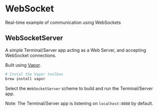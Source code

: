 # WebSocket

Real-time example of communication using WebSockets

## WebSocketServer

A simple Terminal/Server app acting as a Web Server, and accepting WebSocket connections.

Built using [Vapor](https://docs.vapor.codes/).

```bash
# Instal the Vapor toolbox
brew install vapor
```

Select the `WebSocketServer` scheme to build and run the Terminal/Server app.

Note: The Terminal/Server app is listening on `localhost:8080` by default.
